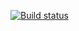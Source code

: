 [![Build status](https://ci.appveyor.com/api/projects/status/0jta5m5otjsxgurs?svg=true)](https://ci.appveyor.com/project/Darya9810/ci3)